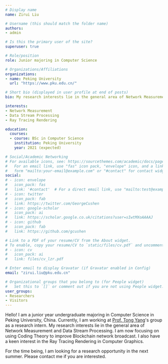 ```yaml
---
# Display name
name: Zirui Liu

# Username (this should match the folder name)
authors:
- admin

# Is this the primary user of the site?
superuser: true

# Role/position
role: Junior majoring in Computer Science

# Organizations/Affiliations
organizations:
- name: Peking University
  url: "https://www.pku.edu.cn/"

# Short bio (displayed in user profile at end of posts)
bio: My research interests lie in the general area of Network Measurement and Data Stream Processing. My current research focuses on using Coding Theory to improve Blockchain network broadcast. I also have a keen interest in the Ray Tracing Rendering in Computer Graphics. 

interests:
- Network Measurement
- Data Stream Processing
- Ray Tracing Rendering

education:
  courses:
  - course: BSc in Computer Science 
    institution: Peking University
    year: 2021 (expected)

# Social/Academic Networking
# For available icons, see: https://sourcethemes.com/academic/docs/page-builder/#icons
#   For an email link, use "fas" icon pack, "envelope" icon, and a link in the
#   form "mailto:your-email@example.com" or "#contact" for contact widget.
social:
# - icon: envelope
#   icon_pack: fas
#   link: '#contact'  # For a direct email link, use "mailto:test@example.org".
# - icon: twitter
#   icon_pack: fab
#   link: https://twitter.com/GeorgeCushen
# - icon: google-scholar
#   icon_pack: ai
#   link: https://scholar.google.co.uk/citations?user=sIwtMXoAAAAJ
# - icon: github
#   icon_pack: fab
#   link: https://github.com/gcushen

# Link to a PDF of your resume/CV from the About widget.
# To enable, copy your resume/CV to `static/files/cv.pdf` and uncomment the lines below.
# - icon: cv
#   icon_pack: ai
#   link: files/cv_lzr.pdf

# Enter email to display Gravatar (if Gravatar enabled in Config)
email: "zirui.liu@pku.edu.cn"

# Organizational groups that you belong to (for People widget)
#   Set this to `[]` or comment out if you are not using People widget.
user_groups:
- Researchers
- Visitors
---
```


Hello! I am a junior year undergraduate majoring in Computer Science in Peking University, China. Currently, I am working at [Prof. Tong Yang](http://net.pku.edu.cn/~yangtong/)'s group as a research intern. My research interests lie in the general area of Network Measurement and Data Stream Processing. I am now focusing on using Coding Theory to improve Blockchain network broadcast. I also have a keen interest in the Ray Tracing Rendering in Computer Graphics. 

For the time being, I am looking for a research opportunity in the next summer. Please contact me if you are interested. 


